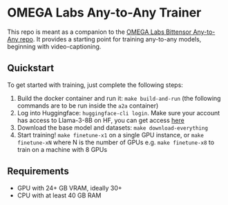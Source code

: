 # OMEGA Labs Any-to-Any Trainer

This repo is meant as a companion to the [OMEGA Labs Bittensor Any-to-Any repo](https://github.com/omegalabsinc/omegalabs-bittensor-anytoany). It provides a starting point for training any-to-any models, beginning with video-captioning.

## Quickstart
To get started with training, just complete the following steps:
1. Build the docker container and run it: `make build-and-run`
(the following commands are to be run inside the `a2a` container)
2. Log into Huggingface: `huggingface-cli login`. Make sure your account has access to Llama-3-8B on HF, you can get access [here](https://huggingface.co/meta-llama/Meta-Llama-3-8B)
3. Download the base model and datasets: `make download-everything`
4. Start training! `make finetune-x1` on a single GPU instance, or `make finetune-xN` where N is the number of GPUs e.g. `make finetune-x8` to train on a machine with 8 GPUs

## Requirements
- GPU with 24+ GB VRAM, ideally 30+
- CPU with at least 40 GB RAM
